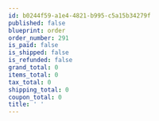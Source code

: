 ```yaml
---
id: b0244f59-a1e4-4821-b995-c5a15b34279f
published: false
blueprint: order
order_number: 291
is_paid: false
is_shipped: false
is_refunded: false
grand_total: 0
items_total: 0
tax_total: 0
shipping_total: 0
coupon_total: 0
title: ' '
---
```

